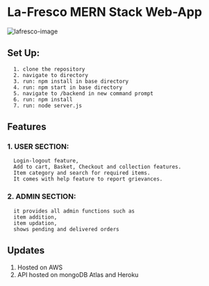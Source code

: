 # La-Fresco MERN Stack Web-App
![lafresco-image](/upload_photos/lafrescophoto2.0.png)  
## Set Up:  
      1. clone the repository
      2. navigate to directory
      3. run: npm install in base directory
      4. run: npm start in base directory
      5. navigate to /backend in new command prompt
      6. run: npm install
      7. run: node server.js
        
## Features  
### 1. USER SECTION:  
      Login-logout feature,  
      Add to cart, Basket, Checkout and collection features.  
      Item category and search for required items.  
      It comes with help feature to report grievances.  
        
### 2. ADMIN SECTION:  
      it provides all admin functions such as   
      item addition,  
      item updation,   
      shows pending and delivered orders
      
## Updates
1. Hosted on AWS  
2. API hosted on mongoDB Atlas and Heroku

